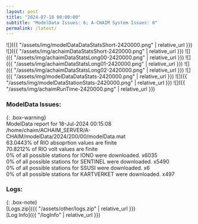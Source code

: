 ```yaml
---
layout: post
title: "2024-07-18 00:00:00"
subtitle: "ModelData Issues: 6; A-CHAIM System Issues: 0"
permalink: /latest/
---
```


![]({{ "/assets/img/modelDataDataStatsShort-2420000.png" | relative_url }})
![]({{ "/assets/img/achaimDataStatsShort-2420000.png" | relative_url }})
![]({{ "/assets/img/achaimDataStatsLong00-2420000.png" | relative_url }})
![]({{ "/assets/img/achaimDataStatsLong01-2420000.png" | relative_url }})
![]({{ "/assets/img/achaimDataStatsLong02-2420000.png" | relative_url }})
![]({{ "/assets/img/modelDataDataStats-2420000.png" | relative_url }})
![]({{ "/assets/img/modelDataStationStats-2420000.png" | relative_url }})
![]({{ "/assets/img/achaimRunTime-2420000.png" | relative_url }})


### ModelData Issues:  
  
{: .box-warning}  
 ModelData report for 18-Jul-2024 00:15:08   
 /home/chaim/ACHAIM_SERVER/A-CHAIM/modelData/2024/200/00/modelData.mat   
 63.0443% of RIO absoprtion values are finite   
 70.8212% of RIO volt values are finite   
 0% of all possible stations for IONO were downloaded. x6035   
 0% of all possible stations for SENTINEL were downloaded. x5490   
 0% of all possible stations for SSUSI were downloaded. x6   
 0% of all possible stations for KARTVERKET were downloaded. x497   
  


### Logs:  
  
{: .box-note}  
[Logs.zip]({{ "/assets/other/logs.zip" | relative_url }})  
[Log Info]({{ "/logInfo" | relative_url }})  
